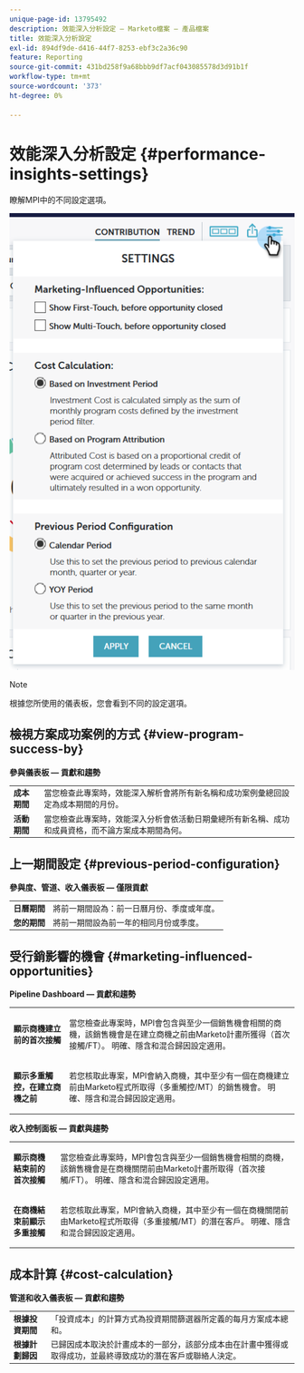 ```yaml
---
unique-page-id: 13795492
description: 效能深入分析設定 — Marketo檔案 — 產品檔案
title: 效能深入分析設定
exl-id: 894df9de-d416-44f7-8253-ebf3c2a36c90
feature: Reporting
source-git-commit: 431bd258f9a68bbb9df7acf043085578d3d91b1f
workflow-type: tm+mt
source-wordcount: '373'
ht-degree: 0%

---
```


# 效能深入分析設定 {#performance-insights-settings}

瞭解MPI中的不同設定選項。

![](assets/1-3.png)

>[!NOTE]
>
>根據您所使用的儀表板，您會看到不同的設定選項。

## 檢視方案成功案例的方式 {#view-program-success-by}

**參與儀表板 — 貢獻和趨勢**

<table> 
 <tbody> 
  <tr> 
   <td><strong>成本期間</strong></td> 
   <td>當您檢查此專案時，效能深入解析會將所有新名稱和成功案例彙總回設定為成本期間的月份。</td> 
  </tr> 
  <tr> 
   <td><strong>活動期間</strong></td> 
   <td>當您檢查此專案時，效能深入分析會依活動日期彙總所有新名稱、成功和成員資格，而不論方案成本期間為何。</td> 
  </tr> 
 </tbody> 
</table>

## 上一期間設定 {#previous-period-configuration}

**參與度、管道、收入儀表板 — 僅限貢獻**

<table> 
 <tbody> 
  <tr> 
   <td><strong>日曆期間</strong></td> 
   <td>將前一期間設為：前一日曆月份、季度或年度。</td> 
  </tr> 
  <tr> 
   <td><strong>您的期間</strong></td> 
   <td>將前一期間設為前一年的相同月份或季度。</td> 
  </tr> 
 </tbody> 
</table>

## 受行銷影響的機會 {#marketing-influenced-opportunities}

**Pipeline Dashboard — 貢獻和趨勢**

<table> 
 <tbody> 
  <tr> 
   <td><strong>顯示商機建立前的首次接觸</strong></td> 
   <td><p>當您檢查此專案時，MPI會包含與至少一個銷售機會相關的商機，該銷售機會是在建立商機之前由Marketo計畫所獲得（首次接觸/FT）。 明確、隱含和混合歸因設定適用。</p></td> 
  </tr> 
  <tr> 
   <td><strong>顯示多重觸控，在建立商機之前</strong></td> 
   <td><p>若您核取此專案，MPI會納入商機，其中至少有一個在商機建立前由Marketo程式所取得（多重觸控/MT）的銷售機會。 明確、隱含和混合歸因設定適用。</p></td> 
  </tr> 
 </tbody> 
</table>

**收入控制面板 — 貢獻與趨勢**

<table> 
 <tbody> 
  <tr> 
   <td><strong>顯示商機結束前的首次接觸</strong></td> 
   <td><p>當您檢查此專案時，MPI會包含與至少一個銷售機會相關的商機，該銷售機會是在商機關閉前由Marketo計畫所取得（首次接觸/FT）。 明確、隱含和混合歸因設定適用。</p></td> 
  </tr> 
  <tr> 
   <td><strong>在商機結束前顯示多重接觸</strong></td> 
   <td><p>若您核取此專案，MPI會納入商機，其中至少有一個在商機關閉前由Marketo程式所取得（多重接觸/MT）的潛在客戶。 明確、隱含和混合歸因設定適用。</p></td> 
  </tr> 
 </tbody> 
</table>

## 成本計算 {#cost-calculation}

**管道和收入儀表板 — 貢獻和趨勢**

<table> 
 <tbody> 
  <tr> 
   <td><strong>根據投資期間</strong></td> 
   <td>「投資成本」的計算方式為投資期間篩選器所定義的每月方案成本總和。</td> 
  </tr> 
  <tr> 
   <td><strong>根據計劃歸因</strong></td> 
   <td>已歸因成本取決於計畫成本的一部分，該部分成本由在計畫中獲得或取得成功，並最終導致成功的潛在客戶或聯絡人決定。</td> 
  </tr> 
 </tbody> 
</table>
